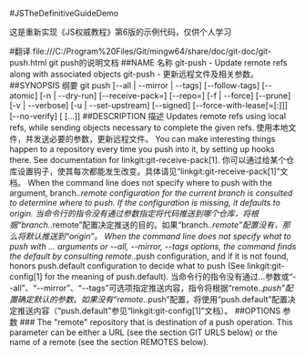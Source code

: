 #JSTheDefinitiveGuideDemo

这是重新实现《JS权威教程》第6版的示例代码，仅供个人学习

#翻译 file:///C:/Program%20Files/Git/mingw64/share/doc/git-doc/git-push.html git push的说明文档
##NAME 名称 
git-push - Update remote refs along with associated objects
git-push - 更新远程文件及相关参数。
##SYNOPSIS 纲要
git push [--all | --mirror | --tags] [--follow-tags] [--atomic] [-n | --dry-run] [--receive-pack=<git-receive-pack>]
	   [--repo=<repository>] [-f | --force] [--prune] [-v | --verbose]
	   [-u | --set-upstream] [--signed]
	   [--force-with-lease[=<refname>[:<expect>]]]
	   [--no-verify] [<repository> [<refspec>…​]]
##DESCRIPTION 描述
Updates remote refs using local refs, while sending objects necessary to complete the given refs.
使用本地文件，并发送必要的参数，更新远程文件。
You can make interesting things happen to a repository every time you push into it, by setting up hooks there. See documentation for linkgit:git-receive-pack[1].
你可以通过给某个仓库设置钩子，使其每次都能发生改变。具体请见“linkgit:git-receive-pack[1]”文档。
When the command line does not specify where to push with the <repository> argument, branch.*.remote configuration for the current branch is consulted to determine where to push. If the configuration is missing, it defaults to origin.
当命令行的指令没有通过<repository>参数指定将代码推送到哪个仓库，将根据“branch.*.remote”配置决定推送的目的。如果“branch.*.remote”配置没有，那么将默认推送到“origin”。
When the command line does not specify what to push with <refspec>... arguments or --all, --mirror, --tags options, the command finds the default <refspec> by consulting remote.*.push configuration, and if it is not found, honors push.default configuration to decide what to push (See linkgit:git-config[1] for the meaning of push.default).
当命令行的指令没有通过<refspec>...参数或“--all”、“--mirror”、“--tags”可选项指定推送内容，指令将根据“remote.*.push”配置确定默认的<refspec>参数。如果没有“remote.*.push”配置，将使用“push.default”配置决定推送内容（“push.default”参见“linkgit:git-config[1]”文档）。
##OPTIONS 参数
###<repository>
The "remote" repository that is destination of a push operation. This parameter can be either a URL (see the section GIT URLS below) or the name of a remote (see the section REMOTES below).

